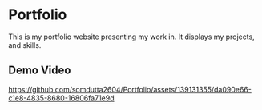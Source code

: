 # Portfolio


This is my portfolio website presenting my work in. It displays my projects, and skills.


## Demo Video

https://github.com/somdutta2604/Portfolio/assets/139131355/da090e66-c1e8-4835-8680-16806fa71e9d

